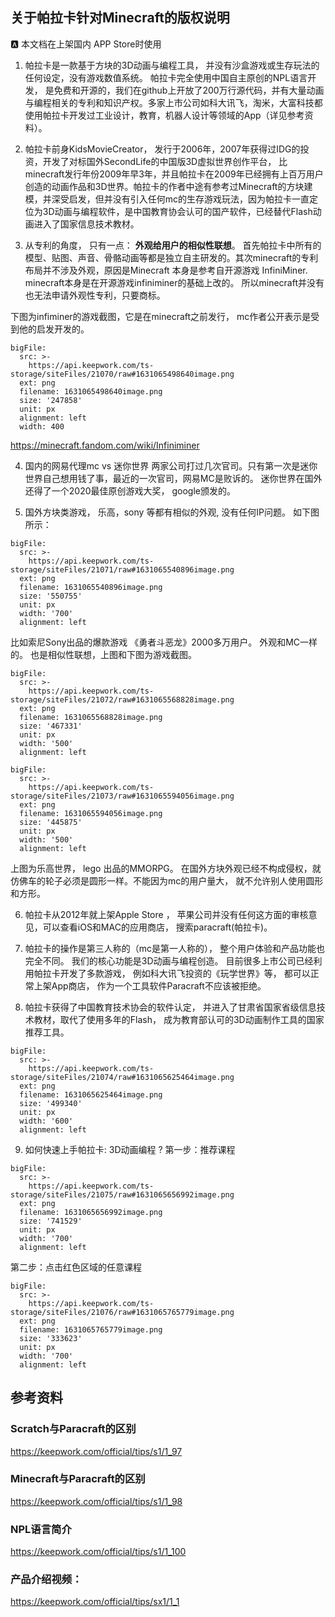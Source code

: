 ## 关于帕拉卡针对Minecraft的版权说明

:a: 本文档在上架国内 APP Store时使用


1. 帕拉卡是一款基于方块的3D动画与编程工具， 并没有沙盒游戏或生存玩法的任何设定，没有游戏数值系统。 帕拉卡完全使用中国自主原创的NPL语言开发， 是免费和开源的，我们在github上开放了200万行源代码，并有大量动画与编程相关的专利和知识产权。多家上市公司如科大讯飞，淘米，大富科技都使用帕拉卡开发过工业设计，教育，机器人设计等领域的App（详见参考资料）。 

2. 帕拉卡前身KidsMovieCreator， 发行于2006年，2007年获得过IDG的投资，开发了对标国外SecondLife的中国版3D虚拟世界创作平台， 比minecraft发行年份2009年早3年，并且帕拉卡在2009年已经拥有上百万用户创造的动画作品和3D世界。帕拉卡的作者中途有参考过Minecraft的方块建模，并深受启发，但并没有引入任何mc的生存游戏玩法，因为帕拉卡一直定位为3D动画与编程软件，是中国教育协会认可的国产软件，已经替代Flash动画进入了国家信息技术教材。

3. 从专利的角度， 只有一点： **外观给用户的相似性联想**。 
首先帕拉卡中所有的模型、贴图、声音、骨骼动画等都是独立自主研发的。其次minecraft的专利布局并不涉及外观，原因是Minecraft 本身是参考自开源游戏 InfiniMiner. minecraft本身是在开源游戏infiniminer的基础上改的。 所以minecraft并没有也无法申请外观性专利，只要商标。

下图为infiminer的游戏截图，它是在minecraft之前发行， mc作者公开表示是受到他的启发开发的。 

 
```@BigFile
bigFile:
  src: >-
    https://api.keepwork.com/ts-storage/siteFiles/21070/raw#1631065498640image.png
  ext: png
  filename: 1631065498640image.png
  size: '247858'
  unit: px
  alignment: left
  width: 400

```

https://minecraft.fandom.com/wiki/Infiniminer

4. 国内的网易代理mc vs 迷你世界 两家公司打过几次官司。只有第一次是迷你世界自己想用钱了事，最近的一次官司，网易MC是败诉的。 迷你世界在国外还得了一个2020最佳原创游戏大奖， google颁发的。 

5. 国外方块类游戏， 乐高，sony 等都有相似的外观, 没有任何IP问题。 如下图所示：

 
```@BigFile
bigFile:
  src: >-
    https://api.keepwork.com/ts-storage/siteFiles/21071/raw#1631065540896image.png
  ext: png
  filename: 1631065540896image.png
  size: '550755'
  unit: px
  width: '700'
  alignment: left

```

比如索尼Sony出品的爆款游戏 《勇者斗恶龙》2000多万用户。 外观和MC一样的。 也是相似性联想，上图和下图为游戏截图。 

 
```@BigFile
bigFile:
  src: >-
    https://api.keepwork.com/ts-storage/siteFiles/21072/raw#1631065568828image.png
  ext: png
  filename: 1631065568828image.png
  size: '467331'
  unit: px
  width: '500'
  alignment: left

```


```@BigFile
bigFile:
  src: >-
    https://api.keepwork.com/ts-storage/siteFiles/21073/raw#1631065594056image.png
  ext: png
  filename: 1631065594056image.png
  size: '445875'
  unit: px
  width: '500'
  alignment: left

```


上图为乐高世界， lego 出品的MMORPG。 在国外方块外观已经不构成侵权，就仿佛车的轮子必须是圆形一样。不能因为mc的用户量大， 就不允许别人使用圆形和方形。 

6. 帕拉卡从2012年就上架Apple Store ， 苹果公司并没有任何这方面的审核意见，可以查看iOS和MAC的应用商店， 搜索paracraft(帕拉卡)。 

7. 帕拉卡的操作是第三人称的（mc是第一人称的）， 整个用户体验和产品功能也完全不同。 我们的核心功能是3D动画与编程创造。 目前很多上市公司已经利用帕拉卡开发了多款游戏， 例如科大讯飞投资的《玩学世界》等， 都可以正常上架App商店， 作为一个工具软件Paracraft不应该被拒绝。 

8. 帕拉卡获得了中国教育技术协会的软件认定，  并进入了甘肃省国家省级信息技术教材，取代了使用多年的Flash， 成为教育部认可的3D动画制作工具的国家推荐工具。

 
```@BigFile
bigFile:
  src: >-
    https://api.keepwork.com/ts-storage/siteFiles/21074/raw#1631065625464image.png
  ext: png
  filename: 1631065625464image.png
  size: '499340'
  unit: px
  width: '600'
  alignment: left

```


9. 如何快速上手帕拉卡: 3D动画编程 ?
第一步：推荐课程
 
```@BigFile
bigFile:
  src: >-
    https://api.keepwork.com/ts-storage/siteFiles/21075/raw#1631065656992image.png
  ext: png
  filename: 1631065656992image.png
  size: '741529'
  unit: px
  width: '700'
  alignment: left

```


第二步：点击红色区域的任意课程

 
```@BigFile
bigFile:
  src: >-
    https://api.keepwork.com/ts-storage/siteFiles/21076/raw#1631065765779image.png
  ext: png
  filename: 1631065765779image.png
  size: '333623'
  unit: px
  width: '700'
  alignment: left

```


## 参考资料

### Scratch与Paracraft的区别
https://keepwork.com/official/tips/s1/1_97

### Minecraft与Paracraft的区别
https://keepwork.com/official/tips/s1/1_98

### NPL语言简介
https://keepwork.com/official/tips/s1/1_100

### 产品介绍视频：
https://keepwork.com/official/tips/sx1/1_1
